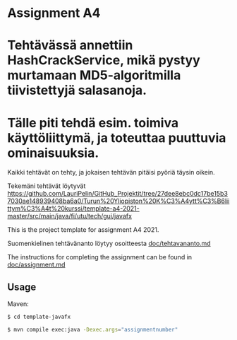 # Assignment A4

# Tehtävässä annettiin HashCrackService, mikä pystyy murtamaan MD5-algoritmilla tiivistettyjä salasanoja.
# Tälle piti tehdä esim. toimiva käyttöliittymä, ja toteuttaa puuttuvia ominaisuuksia.

Kaikki tehtävät on tehty, ja jokaisen tehtävän pitäisi pyöriä täysin oikein. 

Tekemäni tehtävät löytyvät https://github.com/LauriPelin/GitHub_Projektit/tree/27dee8ebc0dc17be15b37030ae148939408ba6a0/Turun%20Yliopiston%20K%C3%A4ytt%C3%B6liittym%C3%A4t%20kurssi/template-a4-2021-master/src/main/java/fi/utu/tech/gui/javafx


This is the project template for assignment A4 2021.

Suomenkielinen tehtävänanto löytyy osoitteesta [doc/tehtavananto.md](doc/tehtavananto.md)

The instructions for completing the assignment can be found in [doc/assignment.md](doc/assignment.md)

## Usage

Maven:

```bash
$ cd template-javafx

$ mvn compile exec:java -Dexec.args="assignmentnumber"

```
